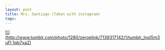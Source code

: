 ```yaml
--- 
layout: post
title: Mrs. Santiago (Taken with instagram)
tags: 
---
```

[![](http://www.tumblr.com/photo/1280/zeroelink/7139317142/1/tumblr_lnol5m3uFl
1qb7xa2)](http://instagr.am/p/Gwl43/)

